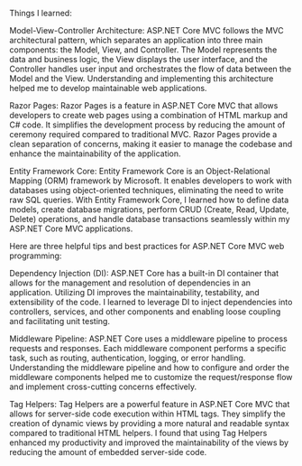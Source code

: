 Things I learned:

Model-View-Controller Architecture: ASP.NET Core MVC follows the MVC architectural pattern, which separates an application into three main components: the Model, View, and Controller. The Model represents the data and business logic, the View displays the user interface, and the Controller handles user input and orchestrates the flow of data between the Model and the View. Understanding and implementing this architecture helped me to develop maintainable web applications.

Razor Pages: Razor Pages is a feature in ASP.NET Core MVC that allows developers to create web pages using a combination of HTML markup and C# code. It simplifies the development process by reducing the amount of ceremony required compared to traditional MVC. Razor Pages provide a clean separation of concerns, making it easier to manage the codebase and enhance the maintainability of the application.

Entity Framework Core: Entity Framework Core is an Object-Relational Mapping (ORM) framework by Microsoft. It enables developers to work with databases using object-oriented techniques, eliminating the need to write raw SQL queries. With Entity Framework Core, I learned how to define data models, create database migrations, perform CRUD (Create, Read, Update, Delete) operations, and handle database transactions seamlessly within my ASP.NET Core MVC applications.

Here are three helpful tips and best practices for ASP.NET Core MVC web programming:

Dependency Injection (DI): ASP.NET Core has a built-in DI container that allows for the management and resolution of dependencies in an application. Utilizing DI improves the maintainability, testability, and extensibility of the code. I learned to leverage DI to inject dependencies into controllers, services, and other components and enabling loose coupling and facilitating unit testing.

Middleware Pipeline: ASP.NET Core uses a middleware pipeline to process requests and responses. Each middleware component performs a specific task, such as routing, authentication, logging, or error handling. Understanding the middleware pipeline and how to configure and order the middleware components helped me to customize the request/response flow and implement cross-cutting concerns effectively.

Tag Helpers: Tag Helpers are a powerful feature in ASP.NET Core MVC that allows for server-side code execution within HTML tags. They simplify the creation of dynamic views by providing a more natural and readable syntax compared to traditional HTML helpers. I found that using Tag Helpers enhanced my productivity and improved the maintainability of the views by reducing the amount of embedded server-side code.
